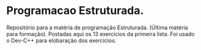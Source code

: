 # Programacao Estruturada.
Repositório para a matéria de programação Estruturada. (Última matéria para formação). 
Postadas aqui os 13 exercícios da primeira lista. 
Foi usado o Dev-C++ para elobaração dos exercícios. 
